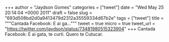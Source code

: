 
+++
author = "Jaydson Gomes"
categories = ["tweet"]
date = "Wed May 25 20:14:04 +0000 2011"
draft = false
slug = "693d508bd2d0a9413479d2312a35559334d67b2e"
tags = ["tweet"]
title = """Cantada Facebook: E ai ga..."""
tweet = true
micro = true
tweet_url = "https://twitter.com/jaydson/status/73481980515323904"
+++
Cantada Facebook: E ai gata, te curti. Quero te Cutucar.
